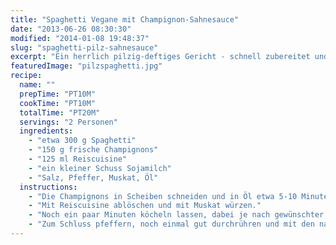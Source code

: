 ```yaml
---
title: "Spaghetti Vegane mit Champignon-Sahnesauce"
date: "2013-06-26 08:30:30"
modified: "2014-01-08 19:48:37"
slug: "spaghetti-pilz-sahnesauce"
excerpt: "Ein herrlich pilzig-deftiges Gericht - schnell zubereitet und unendlich variierbar."
featuredImage: "pilzspaghetti.jpg"
recipe:
  name: ""
  prepTime: "PT10M"
  cookTime: "PT10M"
  totalTime: "PT20M"
  servings: "2 Personen"
  ingredients:
    - "etwa 300 g Spaghetti"
    - "150 g frische Champignons"
    - "125 ml Reiscuisine"
    - "ein kleiner Schuss Sojamilch"
    - "Salz, Pfeffer, Muskat, Öl"
  instructions:
    - "Die Champignons in Scheiben schneiden und in Öl etwa 5-10 Minuten braten, zwischendurch leicht salzen."
    - "Mit Reiscuisine ablöschen und mit Muskat würzen."
    - "Noch ein paar Minuten köcheln lassen, dabei je nach gewünschter Konsistenz etwas Sojamilch ergänzen."
    - "Zum Schluss pfeffern, noch einmal gut durchrühren und mit den nach Anleitung gekochten Spaghetti servieren."
---
```


